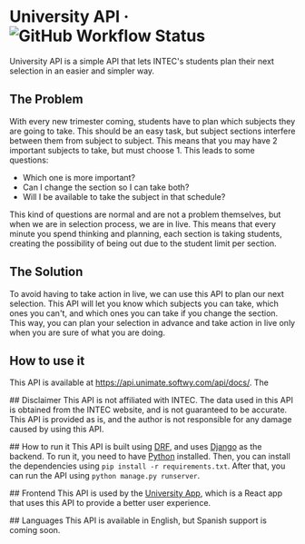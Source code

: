 # University API &middot; ![GitHub Workflow Status](https://img.shields.io/github/actions/workflow/status/SoftwyRD/university-api/checks.yml?label=Checks)
University API is a simple API that lets INTEC's students plan their next selection in an easier and simpler way.

## The Problem
With every new trimester coming, students have to plan which subjects they are going to take. This should be an easy task, but subject sections interfere between them from subject to subject. This means that you may have 2 important subjects to take, but must choose 1. This leads to some questions:
- Which one is more important?
- Can I change the section so I can take both?
- Will I be available to take the subject in that schedule?

This kind of questions are normal and are not a problem themselves, but when we are in selection process, we are in live. This means that every minute you spend thinking and planning, each section is taking students, creating the possibility of being out due to the student limit per section.

## The Solution
To avoid having to take action in live, we can use this API to plan our next selection. This API will let you know which subjects you can take, which ones you can't, and which ones you can take if you change the section. This way, you can plan your selection in advance and take action in live only when you are sure of what you are doing.

## How to use it
This API is available at https://api.unimate.softwy.com/api/docs/. The

## Disclaimer
This API is not affiliated with INTEC. The data used in this API is obtained from the INTEC website, and is not guaranteed to be accurate. This API is provided as is, and the author is not responsible for any damage caused by using this API.

## How to run it
This API is built using [DRF](https://www.django-rest-framework.org/), and uses [Django](https://www.djangoproject.com/) as the backend. To run it, you need to have [Python](https://www.python.org/) installed. Then, you can install the dependencies using `pip install -r requirements.txt`. After that, you can run the API using `python manage.py runserver`.

## Frontend
This API is used by the [University App](https://github.com/SoftwyRD/university-app), which is a React app that uses this API to provide a better user experience.

## Languages
This API is available in English, but Spanish support is coming soon.
